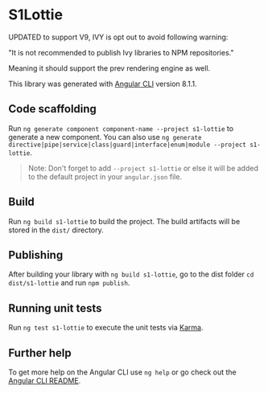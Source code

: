 # S1Lottie

UPDATED to support V9, IVY is opt out to avoid following warning:

"It is not recommended to publish Ivy libraries to NPM repositories."

Meaning it should support the prev rendering engine as well.

This library was generated with [Angular CLI](https://github.com/angular/angular-cli) version 8.1.1.

## Code scaffolding

Run `ng generate component component-name --project s1-lottie` to generate a new component. You can also use `ng generate directive|pipe|service|class|guard|interface|enum|module --project s1-lottie`.
> Note: Don't forget to add `--project s1-lottie` or else it will be added to the default project in your `angular.json` file. 

## Build

Run `ng build s1-lottie` to build the project. The build artifacts will be stored in the `dist/` directory.

## Publishing

After building your library with `ng build s1-lottie`, go to the dist folder `cd dist/s1-lottie` and run `npm publish`.

## Running unit tests

Run `ng test s1-lottie` to execute the unit tests via [Karma](https://karma-runner.github.io).

## Further help

To get more help on the Angular CLI use `ng help` or go check out the [Angular CLI README](https://github.com/angular/angular-cli/blob/master/README.md).
